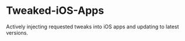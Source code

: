 # Tweaked-iOS-Apps
Actively injecting requested tweaks into iOS apps and updating to latest versions.
